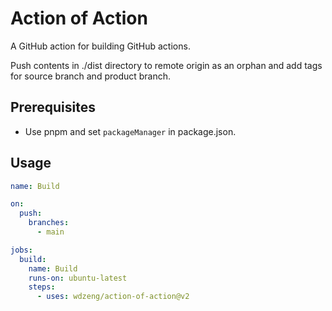 # Action of Action

A GitHub action for building GitHub actions.

Push contents in ./dist directory to remote origin as an orphan and add tags for
source branch and product branch.

## Prerequisites

- Use pnpm and set `packageManager` in package.json.

## Usage

```yml
name: Build

on:
  push:
    branches:
      - main

jobs:
  build:
    name: Build
    runs-on: ubuntu-latest
    steps:
      - uses: wdzeng/action-of-action@v2
```
